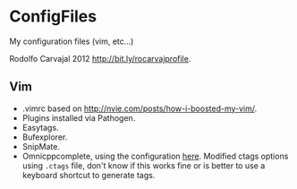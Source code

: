 ConfigFiles
===========

My configuration files (vim, etc...)

Rodolfo Carvajal 2012 <http://bit.ly/rocarvajprofile>.

## Vim ##
* .vimrc based on <http://nvie.com/posts/how-i-boosted-my-vim/>.
* Plugins installed via Pathogen.
* Easytags.
* Bufexplorer.
* SnipMate.
* Omnicppcomplete, using the configuration [here](http://vim.wikia.com/wiki/C%2B%2B_code_completion).
Modified ctags options using `.ctags` file, don't know if this works fine or is better to use a keyboard shortcut
to generate tags.
